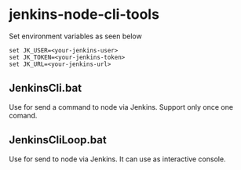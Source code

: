 # jenkins-node-cli-tools

Set environment variables as seen below
```
set JK_USER=<your-jenkins-user>
set JK_TOKEN=<your-jenkins-token>
set JK_URL=<your-jenkins-url>
```

## JenkinsCli.bat

Use for send a command to node via Jenkins. Support only once one comand.

## JenkinsCliLoop.bat

Use for send to node via Jenkins. It can use as interactive console.

